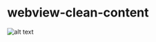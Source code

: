 # webview-clean-content
![alt text](https://raw.githubusercontent.com/username/projectname/branch/path/to/img.png)
